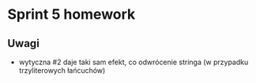 # Sprint 5 homework

## Uwagi

- wytyczna #2 daje taki sam efekt, co odwrócenie stringa (w przypadku trzyliterowych łańcuchów)
